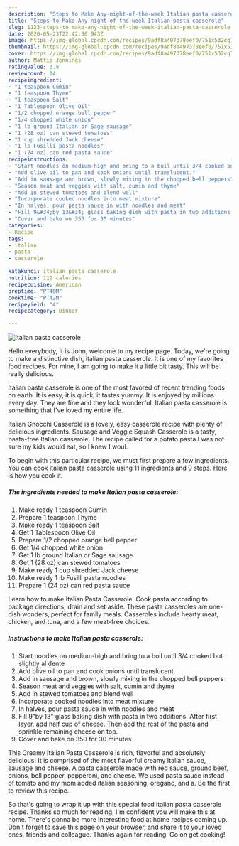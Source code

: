 ```yaml
---
description: "Steps to Make Any-night-of-the-week Italian pasta casserole"
title: "Steps to Make Any-night-of-the-week Italian pasta casserole"
slug: 1123-steps-to-make-any-night-of-the-week-italian-pasta-casserole
date: 2020-05-23T22:42:36.943Z
image: https://img-global.cpcdn.com/recipes/9adf8a497378eef0/751x532cq70/italian-pasta-casserole-recipe-main-photo.jpg
thumbnail: https://img-global.cpcdn.com/recipes/9adf8a497378eef0/751x532cq70/italian-pasta-casserole-recipe-main-photo.jpg
cover: https://img-global.cpcdn.com/recipes/9adf8a497378eef0/751x532cq70/italian-pasta-casserole-recipe-main-photo.jpg
author: Mattie Jennings
ratingvalue: 3.8
reviewcount: 14
recipeingredient:
- "1 teaspoon Cumin"
- "1 teaspoon Thyme"
- "1 teaspoon Salt"
- "1 Tablespoon Olive Oil"
- "1/2 chopped orange bell pepper"
- "1/4 chopped white onion"
- "1 lb ground Italian or Sage sausage"
- "1 (28 oz) can stewed tomatoes"
- "1 cup shredded Jack cheese"
- "1 lb Fusilli pasta noodles"
- "1 (24 oz) can red pasta sauce"
recipeinstructions:
- "Start noodles on medium-high and bring to a boil until 3/4 cooked but slightly al dente"
- "Add olive oil to pan and cook onions until translucent."
- "Add in sausage and brown, slowly mixing in the chopped bell peppers"
- "Season meat and veggies with salt, cumin and thyme"
- "Add in stewed tomatoes and blend well"
- "Incorporate cooked noodles into meat mixture"
- "In halves, pour pasta sauce in with noodles and meat"
- "Fill 9&#34;by 13&#34; glass baking dish with pasta in two additions. After first layer, add half cup of cheese. Then add the rest of the pasta and sprinkle remaining cheese on top."
- "Cover and bake on 350 for 30 minutes"
categories:
- Recipe
tags:
- italian
- pasta
- casserole

katakunci: italian pasta casserole 
nutrition: 112 calories
recipecuisine: American
preptime: "PT40M"
cooktime: "PT42M"
recipeyield: "4"
recipecategory: Dinner

---
```



![Italian pasta casserole](https://img-global.cpcdn.com/recipes/9adf8a497378eef0/751x532cq70/italian-pasta-casserole-recipe-main-photo.jpg)

Hello everybody, it is John, welcome to my recipe page. Today, we're going to make a distinctive dish, italian pasta casserole. It is one of my favorites food recipes. For mine, I am going to make it a little bit tasty. This will be really delicious.

Italian pasta casserole is one of the most favored of recent trending foods on earth. It is easy, it is quick, it tastes yummy. It is enjoyed by millions every day. They are fine and they look wonderful. Italian pasta casserole is something that I've loved my entire life.

Italian Gnocchi Casserole is a lovely, easy casserole recipe with plenty of delicious ingredients. Sausage and Veggie Squash Casserole is a tasty, pasta-free Italian casserole. The recipe called for a potato pasta I was not sure my kids would eat, so I knew I woul.


To begin with this particular recipe, we must first prepare a few ingredients. You can cook italian pasta casserole using 11 ingredients and 9 steps. Here is how you cook it.

<!--inarticleads1-->

##### The ingredients needed to make Italian pasta casserole:

1. Make ready 1 teaspoon Cumin
1. Prepare 1 teaspoon Thyme
1. Make ready 1 teaspoon Salt
1. Get 1 Tablespoon Olive Oil
1. Prepare 1/2 chopped orange bell pepper
1. Get 1/4 chopped white onion
1. Get 1 lb ground Italian or Sage sausage
1. Get 1 (28 oz) can stewed tomatoes
1. Make ready 1 cup shredded Jack cheese
1. Make ready 1 lb Fusilli pasta noodles
1. Prepare 1 (24 oz) can red pasta sauce


Learn how to make Italian Pasta Casserole. Cook pasta according to package directions; drain and set aside. These pasta casseroles are one-dish wonders, perfect for family meals. Casseroles include hearty meat, chicken, and tuna, and a few meat-free choices. 

<!--inarticleads2-->

##### Instructions to make Italian pasta casserole:

1. Start noodles on medium-high and bring to a boil until 3/4 cooked but slightly al dente
1. Add olive oil to pan and cook onions until translucent.
1. Add in sausage and brown, slowly mixing in the chopped bell peppers
1. Season meat and veggies with salt, cumin and thyme
1. Add in stewed tomatoes and blend well
1. Incorporate cooked noodles into meat mixture
1. In halves, pour pasta sauce in with noodles and meat
1. Fill 9&#34;by 13&#34; glass baking dish with pasta in two additions. After first layer, add half cup of cheese. Then add the rest of the pasta and sprinkle remaining cheese on top.
1. Cover and bake on 350 for 30 minutes


This Creamy Italian Pasta Casserole is rich, flavorful and absolutely delicious! It is comprised of the most flavorful creamy Italian sauce, sausage and cheese. A pasta casserole made with red sauce, ground beef, onions, bell pepper, pepperoni, and cheese. We used pasta sauce instead of tomato and my mom added italian seasoning, oregano, and a. Be the first to review this recipe. 

So that's going to wrap it up with this special food italian pasta casserole recipe. Thanks so much for reading. I'm confident you will make this at home. There's gonna be more interesting food at home recipes coming up. Don't forget to save this page on your browser, and share it to your loved ones, friends and colleague. Thanks again for reading. Go on get cooking!
